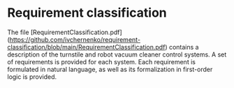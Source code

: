 # Requirement classification
The file [RequirementClassification.pdf]
(https://github.com/ivchernenko/requirement-classification/blob/main/RequirementClassification.pdf) contains a description of the turnstile 
and robot vacuum cleaner control systems. A set of requirements is provided for each system. 
Each requirement is formulated in natural language, as well as its formalization in first-order logic is provided.
